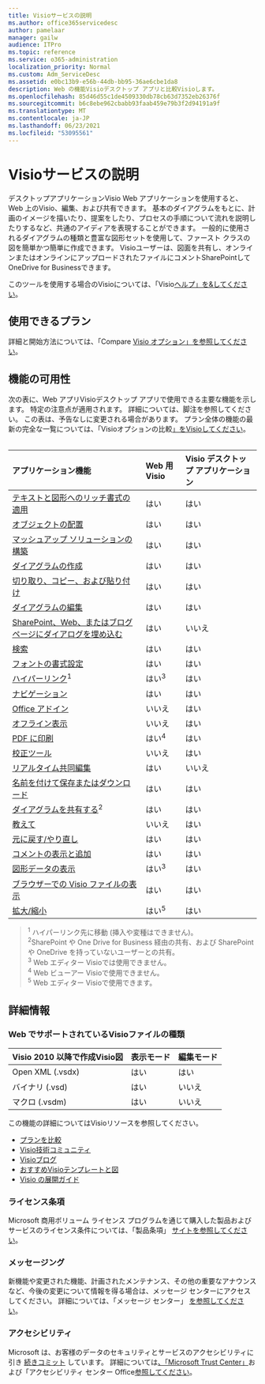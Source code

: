 ```yaml
---
title: Visioサービスの説明
ms.author: office365servicedesc
author: pamelaar
manager: gailw
audience: ITPro
ms.topic: reference
ms.service: o365-administration
localization_priority: Normal
ms.custom: Adm_ServiceDesc
ms.assetid: e0bc13b9-e56b-44db-bb95-36ae6cbe1da8
description: Web の機能Visioデスクトップ アプリと比較Visioします。
ms.openlocfilehash: 85d46d55c1de4509330db78cb63d7352eb26376f
ms.sourcegitcommit: b6c8ebe962cbabb93faab459e79b3f2d94191a9f
ms.translationtype: MT
ms.contentlocale: ja-JP
ms.lasthandoff: 06/23/2021
ms.locfileid: "53095561"
---
```

# <a name="visio-service-description"></a>Visioサービスの説明

デスクトップアプリケーションVisio Web アプリケーションを使用すると、Web 上のVisio、編集、および共有できます。 基本のダイアグラムをもとに、計画のイメージを描いたり、提案をしたり、プロセスの手順について流れを説明したりするなど、共通のアイディアを表現することができます。 一般的に使用されるダイアグラムの種類と豊富な図形セットを使用して、ファースト クラスの図を簡単かつ簡単に作成できます。 Visioユーザーは、図面を共有し、オンラインまたはオンラインにアップロードされたファイルにコメントSharePointしてOneDrive for Businessできます。

このツールを使用する場合のVisioについては、「Visio[ヘルプ」を&してください](https://support.office.com/visio)。

## <a name="available-plans"></a>使用できるプラン

詳細と開始方法については、「Compare [Visio オプション」を参照してください](https://www.microsoft.com/microsoft-365/visio/microsoft-visio-plans-and-pricing-compare-visio-options)。
  
## <a name="feature-availability"></a>機能の可用性

次の表に、Web アプリVisioデスクトップ アプリで使用できる主要な機能を示します。 特定の注意点が適用されます。 詳細については、脚注を参照してください。 この表は、予告なしに変更される場合があります。 プラン全体の機能の最新の完全な一覧については、「Visioオプションの比較[」をVisioしてください](https://www.microsoft.com/microsoft-365/visio/microsoft-visio-plans-and-pricing-compare-visio-options)。<br><br> 

| アプリケーション機能 | Web 用 Visio | Visio デスクトップ アプリケーション |
|:-----|:-----|:-----|
|[テキストと図形へのリッチ書式の適用](visio-features.md#apply-rich-formatting-to-text-and-shapes)|はい |はい |
|[オブジェクトの配置](visio-features.md#arrange-objects)|はい |はい |
|[マッシュアップ ソリューションの構築](visio-features.md#build-mashup-solutions)|はい |はい |
|[ダイアグラムの作成](visio-features.md#create-diagrams)|はい |はい |
|[切り取り、コピー、および貼り付け](visio-features.md#cut-copy-and-paste)|はい |はい |
|[ダイアグラムの編集](visio-features.md#edit-diagrams)|はい |はい |
|[SharePoint、Web、またはブログ ページにダイアログを埋め込む](visio-features.md#embed-diagram-in-a-sharepoint-web-or-blog-page)|はい |いいえ |
|[検索](visio-features.md#find)|はい |はい |
|[フォントの書式設定](visio-features.md#font-formatting)|はい |はい |
|[ハイパーリンク](visio-features.md#hyperlinks)<sup>1</sup>|はい<sup>3</sup>|はい |
|[ナビゲーション](visio-features.md#navigation)|はい |はい |
|[Office アドイン](visio-features.md#office-add-ins)|いいえ |はい |
|[オフライン表示](visio-features.md#offline-viewing)|いいえ |はい |
|[PDF に印刷](visio-features.md#print-to-pdf)|はい<sup>4</sup>|はい |
|[校正ツール](visio-features.md#proofing-tools)|いいえ |はい |
|[リアルタイム共同編集](visio-features.md#real-time-co-authoring)|はい |いいえ |
|[名前を付けて保存またはダウンロード](visio-features.md#save-as-or-download-a-copy)|はい |はい |
|[ダイアグラムを共有する](visio-features.md#share-a-diagram)<sup>2</sup>|はい |はい |
|[教えて](visio-features.md#tell-me)|いいえ |はい |
|[元に戻す/やり直し](visio-features.md#undo-and-redo)|はい |はい |
|[コメントの表示と追加](visio-features.md#view-and-add-comments)|はい |はい |
|[図形データの表示](visio-features.md#view-shape-data)|はい<sup>3</sup>|はい |
|[ブラウザーでの Visio ファイルの表示](visio-features.md#view-visio-files-in-the-browser)|はい |はい |
|[拡大/縮小](visio-features.md#zoom)|はい<sup>5</sup>|はい |

> <sup>1</sup> ハイパーリンク先に移動 (挿入や変種はできません)。
<br/><sup>2</sup>SharePoint や One Drive for Business 経由の共有、および SharePoint や OneDrive を持っていないユーザーとの共有。
<br/><sup>3</sup> Web エディター Visioでは使用できません。
<br/><sup>4</sup> Web ビューアー Visioで使用できません。
<br/><sup>5</sup> Web エディター Visioで使用できます。

## <a name="learn-more"></a>詳細情報

### <a name="supported-file-types-in-visio-for-the-web"></a>Web でサポートされているVisioファイルの種類

| Visio 2010 以降で作成Visio図 | 表示モード | 編集モード |
|:-----|:-----|:-----|
|Open XML (.vsdx)  <br/> |はい  <br/> |はい  <br/> |
|バイナリ (.vsd)  <br/> |はい  <br/> |いいえ  <br/> |
|マクロ (.vsdm)  <br/> |はい  <br/> |いいえ  <br/> |

この機能の詳細についてはVisioリソースを参照してください。

- [プランを比較](https://www.microsoft.com/microsoft-365/visio/microsoft-visio-plans-and-pricing-compare-visio-options)
- [Visio技術コミュニティ](https://techcommunity.microsoft.com/t5/microsoft-teams/ct-p/MicrosoftTeams)
- [Visioブログ](https://techcommunity.microsoft.com/t5/visio-blog/bg-p/VisioBlog)
- [おすすめVisioテンプレートと図](https://go.microsoft.com/fwlink/p/?linkid=2157372)
- [Visio の展開ガイド](/deployoffice/deployment-guide-for-visio)

### <a name="licensing-terms"></a>ライセンス条項

Microsoft 商用ボリューム ライセンス プログラムを通じて購入した製品およびサービスのライセンス条件については、「製品条項」 [サイトを参照してください](https://www.microsoft.com/licensing/terms/)。

### <a name="messaging"></a>メッセージング

新機能や変更された機能、計画されたメンテナンス、その他の重要なアナウンスなど、今後の変更について情報を得る場合は、メッセージ センターにアクセスしてください。 詳細については、「メッセージ センター」 [を参照してください](/microsoft-365/admin/manage/message-center)。

### <a name="accessibility"></a>アクセシビリティ

Microsoft は、お客様のデータのセキュリティとサービスのアクセシビリティに引き [続きコミット](https://www.microsoft.com/trust-center/compliance/accessibility) しています。 詳細については[、「Microsoft Trust Center」](https://www.microsoft.com/trust-center)および「アクセシビリティ センター Office[参照してください](https://support.office.com/article/ecab0fcf-d143-4fe8-a2ff-6cd596bddc6d)。
